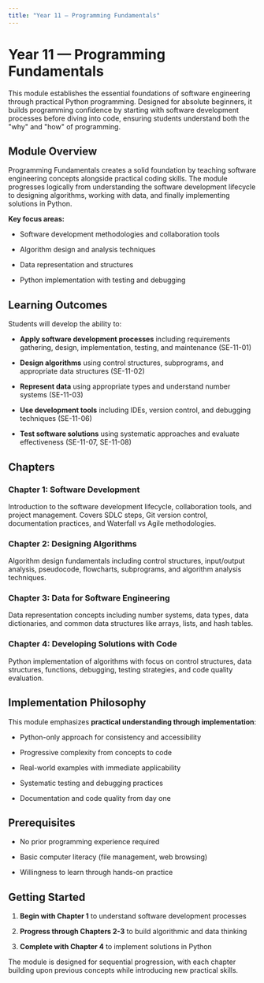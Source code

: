 ```yaml
---
title: "Year 11 — Programming Fundamentals"
---
```


# Year 11 — Programming Fundamentals

This module establishes the essential foundations of software engineering through practical Python programming. Designed for absolute beginners, it builds programming confidence by starting with software development processes before diving into code, ensuring students understand both the "why" and "how" of programming.

## Module Overview

Programming Fundamentals creates a solid foundation by teaching software engineering concepts alongside practical coding skills. The module progresses logically from understanding the software development lifecycle to designing algorithms, working with data, and finally implementing solutions in Python.

**Key focus areas:**

- Software development methodologies and collaboration tools

- Algorithm design and analysis techniques

- Data representation and structures

- Python implementation with testing and debugging

## Learning Outcomes

Students will develop the ability to:

- **Apply software development processes** including requirements gathering, design, implementation, testing, and maintenance (SE-11-01)

- **Design algorithms** using control structures, subprograms, and appropriate data structures (SE-11-02)

- **Represent data** using appropriate types and understand number systems (SE-11-03)

- **Use development tools** including IDEs, version control, and debugging techniques (SE-11-06)

- **Test software solutions** using systematic approaches and evaluate effectiveness (SE-11-07, SE-11-08)

## Chapters

### Chapter 1: Software Development

Introduction to the software development lifecycle, collaboration tools, and project management. Covers SDLC steps, Git version control, documentation practices, and Waterfall vs Agile methodologies.

### Chapter 2: Designing Algorithms

Algorithm design fundamentals including control structures, input/output analysis, pseudocode, flowcharts, subprograms, and algorithm analysis techniques.

### Chapter 3: Data for Software Engineering

Data representation concepts including number systems, data types, data dictionaries, and common data structures like arrays, lists, and hash tables.

### Chapter 4: Developing Solutions with Code

Python implementation of algorithms with focus on control structures, data structures, functions, debugging, testing strategies, and code quality evaluation.

## Implementation Philosophy

This module emphasizes **practical understanding through implementation**:

- Python-only approach for consistency and accessibility

- Progressive complexity from concepts to code

- Real-world examples with immediate applicability

- Systematic testing and debugging practices

- Documentation and code quality from day one

## Prerequisites

- No prior programming experience required

- Basic computer literacy (file management, web browsing)

- Willingness to learn through hands-on practice

## Getting Started

1. **Begin with Chapter 1** to understand software development processes

2. **Progress through Chapters 2-3** to build algorithmic and data thinking

3. **Complete with Chapter 4** to implement solutions in Python

The module is designed for sequential progression, with each chapter building upon previous concepts while introducing new practical skills.
